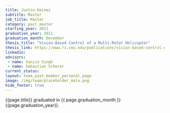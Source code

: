 ```yaml
---
title: Justin Haines
subtitle: Master
job_title: Master
category: past_master
starting_year: 2011
graduation_year: 2011
graduation_month: December
thesis_title: "Vision-Based Control of a Multi-Rotor Helicopter"
thesis_link: https://www.ri.cmu.edu/publications/vision-based-control-of-a-multi-rotor-helicopter/
linkedin:
advisors:
 - name: Sanjiv Singh
 - name: Sebastian Scherer
current_status:
layout: team_past_member_personal_page
image: /img/team/placeholder_male.png
hide_footer: true
---
```


{{page.title}} graduated in {{ page.graduation_month }} {{page.graduation_year}}.
